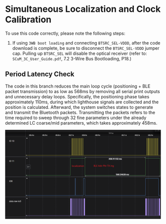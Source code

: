 # Simultaneous Localization and Clock Calibration

To use this code correctly, please note the following steps:

1. If using `3WB boot loading` and connecting `BTSRC_SEL-VDDD`, after the code download is complete, be sure to disconnect the `BTSRC_SEL-VDDD` jumper cap. Pulling up `BTSRC_SEL` will disable the optical receiver (refer to: `SCuM_3C_User_Guide.pdf`, 7.2 3-Wire Bus Bootloading, P18.)

## Period Latency Check

The code in this branch reduces the main loop cycle (positioning + BLE packet transmission) to as low as 568ms by removing all serial print outputs and unnecessary delay loops. Specifically, the positioning phase takes approximately 110ms, during which lighthouse signals are collected and the position is calculated. Afterward, the system switches states to generate and transmit the Bluetooth packets. Transmitting the packets refers to the time required to sweep through 32 fine parameters under the already determined LC coarse/mid parameters, which takes approximately 458ms.



![Snipaste_2025-02-23_15-15-40](./Snipaste_2025-02-23_15-15-40.png)
